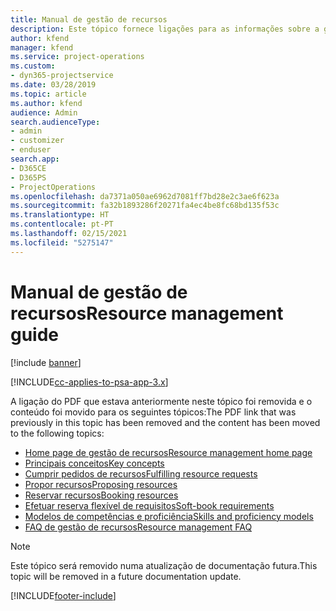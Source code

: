 ```yaml
---
title: Manual de gestão de recursos
description: Este tópico fornece ligações para as informações sobre a gestão de recursos no Project Service Automation.
author: kfend
manager: kfend
ms.service: project-operations
ms.custom:
- dyn365-projectservice
ms.date: 03/28/2019
ms.topic: article
ms.author: kfend
audience: Admin
search.audienceType:
- admin
- customizer
- enduser
search.app:
- D365CE
- D365PS
- ProjectOperations
ms.openlocfilehash: da7371a050ae6962d7081ff7bd28e2c3ae6f623a
ms.sourcegitcommit: fa32b1893286f20271fa4ec4be8fc68bd135f53c
ms.translationtype: HT
ms.contentlocale: pt-PT
ms.lasthandoff: 02/15/2021
ms.locfileid: "5275147"
---
```

# <a name="resource-management-guide"></a><span data-ttu-id="8e83c-103">Manual de gestão de recursos</span><span class="sxs-lookup"><span data-stu-id="8e83c-103">Resource management guide</span></span>

[!include [banner](../../includes/psa-now-project-operations.md)]

[!INCLUDE[cc-applies-to-psa-app-3.x](../../includes/cc-applies-to-psa-app-3x.md)]

<span data-ttu-id="8e83c-104">A ligação do PDF que estava anteriormente neste tópico foi removida e o conteúdo foi movido para os seguintes tópicos:</span><span class="sxs-lookup"><span data-stu-id="8e83c-104">The PDF link that was previously in this topic has been removed and the content has been moved to the following topics:</span></span>

- [<span data-ttu-id="8e83c-105">Home page de gestão de recursos</span><span class="sxs-lookup"><span data-stu-id="8e83c-105">Resource management home page</span></span>](../resource-management-home-page.md)
- [<span data-ttu-id="8e83c-106">Principais conceitos</span><span class="sxs-lookup"><span data-stu-id="8e83c-106">Key concepts</span></span>](../reports-key-concepts.md)
- [<span data-ttu-id="8e83c-107">Cumprir pedidos de recursos</span><span class="sxs-lookup"><span data-stu-id="8e83c-107">Fulfilling resource requests</span></span>](../resource-management-fulfill-requests.md)
- [<span data-ttu-id="8e83c-108">Propor recursos</span><span class="sxs-lookup"><span data-stu-id="8e83c-108">Proposing resources</span></span>](../resource-management-propose-resources.md)
- [<span data-ttu-id="8e83c-109">Reservar recursos</span><span class="sxs-lookup"><span data-stu-id="8e83c-109">Booking resources</span></span>](../resource-management-book-resources-scheduleboard.md)
- [<span data-ttu-id="8e83c-110">Efetuar reserva flexível de requisitos</span><span class="sxs-lookup"><span data-stu-id="8e83c-110">Soft-book requirements</span></span>](../resource-management-softbook-requirements.md)
- [<span data-ttu-id="8e83c-111">Modelos de competências e proficiência</span><span class="sxs-lookup"><span data-stu-id="8e83c-111">Skills and proficiency models</span></span>](../resource-management-skills-proficiency.md)
- [<span data-ttu-id="8e83c-112">FAQ de gestão de recursos</span><span class="sxs-lookup"><span data-stu-id="8e83c-112">Resource management FAQ</span></span>](../resource-management-faq.md)

> [!NOTE]
> <span data-ttu-id="8e83c-113">Este tópico será removido numa atualização de documentação futura.</span><span class="sxs-lookup"><span data-stu-id="8e83c-113">This topic will be removed in a future documentation update.</span></span> 


[!INCLUDE[footer-include](../../includes/footer-banner.md)]
